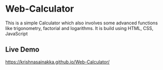 # Web-Calculator
This is a simple Calculator which also involves some advanced functions like trigonometry, factorial and logarithms. It is build using HTML, CSS, JavaScript
## Live Demo
https://krishnasainakka.github.io/Web-Calculator/

